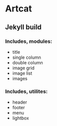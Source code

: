 # Artcat
## Jekyll build

### Includes, modules:

- title
- single column
- double column
- image grid
- image list
- images

### Includes, utilites:

- header
- footer
- menu
- lightbox